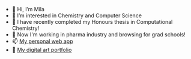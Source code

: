 - 👋 Hi, I’m Mila
- 👀 I’m interested in Chemistry and Computer Science
- 🌱 I have recently completed my Honours thesis in Computational Chemistry!
- 🌱 Now I'm working in pharma industry and browsing for grad schools!
- 📫 [My personal web app](https://lsyurievna.pythonanywhere.com/)
- 🎨 [My digital art portfolio](https://miladmc.000webhostapp.com/)


